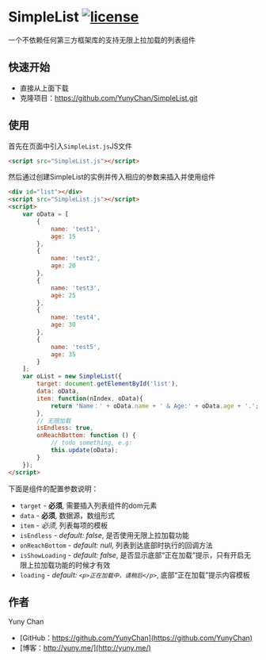 # SimpleList [![license](https://img.shields.io/badge/license-MIT-blue.svg)](https://github.com/YunyChan/SimpleList/blob/master/LICENSE) #

一个不依赖任何第三方框架库的支持无限上拉加载的列表组件

## 快速开始 ##

+ 直接从上面下载
+ 克隆项目：https://github.com/YunyChan/SimpleList.git

## 使用 ##

首先在页面中引入`SimpleList.js`JS文件

```html
<script src="SimpleList.js"></script>
```

然后通过创建SimpleList的实例并传入相应的参数来插入并使用组件

```html
<div id="list"></div>
<script src="SimpleList.js"></script>
<script>
    var oData = [
        {
            name: 'test1',
            age: 15
        },
        {
            name: 'test2',
            age: 20
        },
        {
            name: 'test3',
            age: 25
        },
        {
            name: 'test4',
            age: 30
        },
        {
            name: 'test5',
            age: 35
        }
    ];
    var oList = new SimpleList({
        target: document.getElementById('list'),
        data: oData,
        item: function(nIndex, oData){
            return 'Name：' + oData.name + ' & Age:' + oData.age + '.';
        },
        // 无限加载
        isEndless: true,
        onReachBottom: function () {
            // todo something, e.g:
            this.update(oData);
        }
    });
</script>
```

下面是组件的配置参数说明：

+ `target` - __必须__, 需要插入列表组件的dom元素
+ `data` - __必须__, 数据源，数组形式
+ `item` - _必须_, 列表每项的模板
+ `isEndless` - _default: false_, 是否使用无限上拉加载功能
+ `onReachBottom` - _default: null_, 列表到达底部时执行的回调方法
+ `isShowLoading` - _default: false_, 是否显示底部“正在加载”提示，只有开启无限上拉加载功能的时候才有效
+ `loading` - _default: `<p>正在加载中，请稍后</p>`_, 底部“正在加载”提示内容模板

## 作者 ##

Yuny Chan

+ [GitHub：https://github.com/YunyChan](https://github.com/YunyChan)
+ [博客：http://yuny.me/](http://yuny.me/)